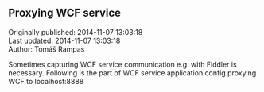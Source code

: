 ## Proxying WCF service   
Originally published: 2014-11-07 13:03:18  
Last updated: 2014-11-07 13:03:18  
Author: Tomáš Rampas  
  
Sometimes capturing WCF service communication e.g. with Fiddler is necessary. 
Following is the part of WCF service application config proxying WCF to localhost:8888
